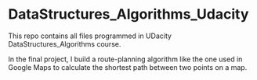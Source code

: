# DataStructures_Algorithms_Udacity

This repo contains all files programmed in UDacity DataStructures_Algorithms course.

In the final project, I build a route-planning algorithm like the one used in Google Maps to calculate the shortest path between two points on a map.
